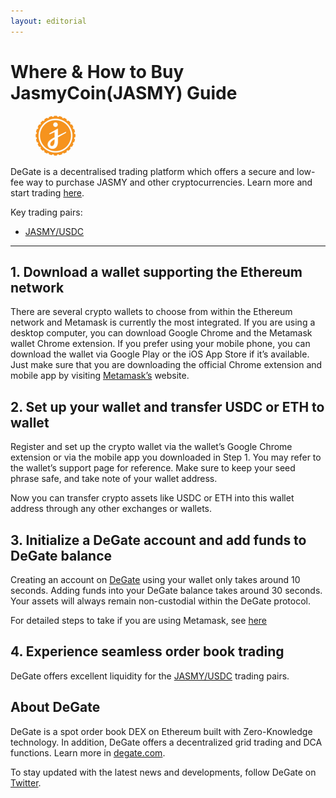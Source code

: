 ```yaml
---
layout: editorial
---
```


# Where & How to Buy JasmyCoin(JASMY) Guide

<figure><img src="../.gitbook/assets/jasmy_0x7420b4b9a0110cdc71fb720908340c03f9bc03ec.png" alt="JASMY" width="64" style="border-radius: 50%;"><figcaption></figcaption></figure>

DeGate is a decentralised trading platform which offers a secure and low-fee way to purchase JASMY and other cryptocurrencies. Learn more and start trading [here](https://app.degate.com/trade/USDC/0x7420b4b9a0110cdc71fb720908340c03f9bc03ec?utm_source=howtobuy).&#x20;

Key trading pairs:

* [JASMY/USDC](https://app.degate.com/trade/USDC/0x7420b4b9a0110cdc71fb720908340c03f9bc03ec?utm_source=howtobuy)

***

## 1. Download a wallet supporting the Ethereum network

There are several crypto wallets to choose from within the Ethereum network and Metamask is currently the most integrated. If you are using a desktop computer, you can download Google Chrome and the Metamask wallet Chrome extension. If you prefer using your mobile phone, you can download the wallet via Google Play or the iOS App Store if it’s available. Just make sure that you are downloading the official Chrome extension and mobile app by visiting [Metamask’s](https://metamask.io/) website.

## 2. Set up your wallet and transfer USDC or ETH to wallet

Register and set up the crypto wallet via the wallet’s Google Chrome extension or via the mobile app you downloaded in Step 1. You may refer to the wallet’s support page for reference. Make sure to keep your seed phrase safe, and take note of your wallet address.&#x20;

Now you can transfer crypto assets like USDC or ETH into this wallet address through any other exchanges or wallets.

## 3. Initialize a DeGate account and add funds to DeGate balance

Creating an account on [DeGate](https://app.degate.com/?utm_source=JASMY_howtobuy) using your wallet only takes around 10 seconds. Adding funds into your DeGate balance takes around 30 seconds. Your assets will always remain non-custodial within the DeGate protocol.

For detailed steps to take if you are using Metamask, see [here](https://docs.degate.com/v/product_en/main-features/wallet-connectivity/metamask)

## 4. Experience seamless order book trading

DeGate offers excellent liquidity for the [JASMY/USDC](https://app.degate.com/trade/USDC/0x7420b4b9a0110cdc71fb720908340c03f9bc03ec?utm_source=howtobuy) trading pairs.&#x20;

## About DeGate

DeGate is a spot order book DEX on Ethereum built with Zero-Knowledge technology. In addition, DeGate offers a decentralized grid trading and DCA functions. Learn more in [degate.com](https://degate.com/?utm_source=JASMY_howtobuy).

To stay updated with the latest news and developments, follow DeGate on [Twitter](https://twitter.com/degatedex).
